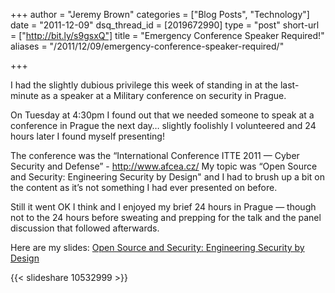 +++
author = "Jeremy Brown"
categories = ["Blog Posts", "Technology"]
date = "2011-12-09"
dsq_thread_id = [2019672990]
type = "post"
short-url = ["http://bit.ly/s9gsxQ"]
title = "Emergency Conference Speaker Required!"
aliases = "/2011/12/09/emergency-conference-speaker-required/"

+++

I had the slightly dubi­ous priv­i­lege this week of stand­ing in at the last-minute as a speaker at a Mil­i­tary con­fer­ence on secu­rity in Prague.

On Tues­day at 4:30pm I found out that we needed some­one to speak at a con­fer­ence in Prague the next day… slightly fool­ishly I vol­un­teered and 24 hours later I found myself presenting!

The con­fer­ence was the “Inter­na­tional Con­fer­ence ITTE 2011 — Cyber Secu­rity and Defense” - <http://www.afcea.cz/> My topic was “Open Source and Secu­rity: Engi­neer­ing Secu­rity by Design" and I had to brush up a bit on the con­tent as it’s not some­thing I had ever pre­sented on before.

Still it went OK I think and I enjoyed my brief 24 hours in Prague — though not to the 24 hours before sweat­ing and prep­ping for the talk and the panel dis­cus­sion that fol­lowed afterwards.

Here are my slides: [Open Source and Secu­rity: Engi­neer­ing Secu­rity by Design][1]

{{< slideshare 10532999 >}}

 [1]: https://www.slideshare.net/tenfourty/open-source-and-security-engineering-security-by-design-prague-december-2011
